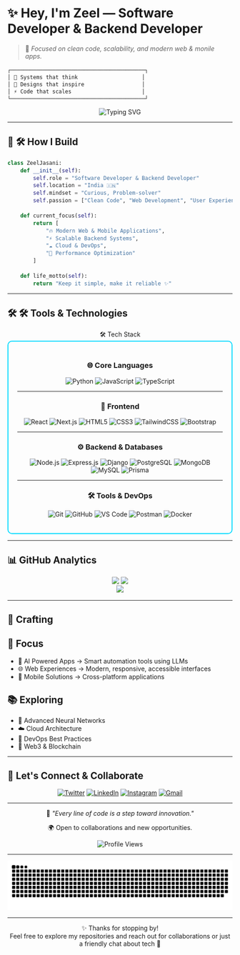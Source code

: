 # ✨ Hey, I'm **Zeel** — Software Developer & Backend Developer

> 💭 *Focused on clean code, scalability, and modern web & monile apps.*

```ascii
┌──────────────────────────────────────────┐
│ 🎯 Systems that think                    │
│ 🌟 Designs that inspire                  │
│ ⚡ Code that scales                      │
└──────────────────────────────────────────┘
```

<div align="center">
  <img src="https://readme-typing-svg.demolab.com?font=Fira+Code&size=22&duration=3000&pause=1000&color=36BCF7&center=true&vCenter=true&random=false&width=600&lines=Software+Developer;Backend+Developer;Exploring+AI+%26+ML;Clean+Code+%7C+Scalable+Systems;Open+Source+Contributor" alt="Typing SVG" />
</div>

---

## 🎨 **🛠️ How I Build**

```python
class ZeelJasani:
    def __init__(self):
        self.role = "Software Developer & Backend Developer"
        self.location = "India 🇮🇳"
        self.mindset = "Curious, Problem-solver"
        self.passion = ["Clean Code", "Web Development", "User Experience"]
    
    def current_focus(self):
        return [
            "🔥 Modern Web & Mobile Applications",
            "⚡ Scalable Backend Systems",
            "☁️ Cloud & DevOps",
            "🚀 Performance Optimization"
        ]
    
    def life_motto(self):
        return "Keep it simple, make it reliable ✨"
```

---

## 🛠️ **🛠️ Tools & Technologies**


<div align="center">
🛠️ Tech Stack

<div align="center" style="border: 2px solid #00D9FF; border-radius: 10px; padding: 20px;">

### 🌐 Core Languages  
![Python](https://img.shields.io/badge/Python-3776AB?style=for-the-badge&logo=python&logoColor=white)
![JavaScript](https://img.shields.io/badge/JavaScript-F7DF1E?style=for-the-badge&logo=javascript&logoColor=black)
![TypeScript](https://img.shields.io/badge/TypeScript-3178C6?style=for-the-badge&logo=typescript&logoColor=white)

---

### 🎨 Frontend  
![React](https://img.shields.io/badge/React-20232A?style=for-the-badge&logo=react&logoColor=61DAFB)
![Next.js](https://img.shields.io/badge/Next.js-000000?style=for-the-badge&logo=nextdotjs&logoColor=white)
![HTML5](https://img.shields.io/badge/HTML5-E34F26?style=for-the-badge&logo=html5&logoColor=white)
![CSS3](https://img.shields.io/badge/CSS3-1572B6?style=for-the-badge&logo=css3&logoColor=white)
![TailwindCSS](https://img.shields.io/badge/Tailwind_CSS-38B2AC?style=for-the-badge&logo=tailwind-css&logoColor=white)
![Bootstrap](https://img.shields.io/badge/Bootstrap-563D7C?style=for-the-badge&logo=bootstrap&logoColor=white)

---

### ⚙️ Backend & Databases  
![Node.js](https://img.shields.io/badge/Node.js-339933?style=for-the-badge&logo=nodedotjs&logoColor=white)
![Express.js](https://img.shields.io/badge/Express.js-000000?style=for-the-badge&logo=express&logoColor=white)
![Django](https://img.shields.io/badge/Django-092E20?style=for-the-badge&logo=django&logoColor=white)
![PostgreSQL](https://img.shields.io/badge/PostgreSQL-336791?style=for-the-badge&logo=postgresql&logoColor=white)
![MongoDB](https://img.shields.io/badge/MongoDB-4EA94B?style=for-the-badge&logo=mongodb&logoColor=white)
![MySQL](https://img.shields.io/badge/MySQL-4479A1?style=for-the-badge&logo=mysql&logoColor=white)
![Prisma](https://img.shields.io/badge/Prisma-2D3748?style=for-the-badge&logo=prisma&logoColor=white)

---

### 🛠️ Tools & DevOps  
![Git](https://img.shields.io/badge/Git-F05032?style=for-the-badge&logo=git&logoColor=white)
![GitHub](https://img.shields.io/badge/GitHub-181717?style=for-the-badge&logo=github&logoColor=white)
![VS Code](https://img.shields.io/badge/VS_Code-007ACC?style=for-the-badge&logo=visual-studio-code&logoColor=white)
![Postman](https://img.shields.io/badge/Postman-FF6C37?style=for-the-badge&logo=postman&logoColor=white)
![Docker](https://img.shields.io/badge/Docker-2496ED?style=for-the-badge&logo=docker&logoColor=white)

</div>

</div>

---

## 📊 **GitHub Analytics**

<div align="center">
  <img height="180em" src="https://github-readme-stats.vercel.app/api?username=JasaniZeel4827&show_icons=true&theme=tokyonight&include_all_commits=true&count_private=true&hide_border=true&bg_color=0d1117&title_color=00d9ff&icon_color=00d9ff&text_color=ffffff"/>
  <img height="180em" src="https://github-readme-stats.vercel.app/api/top-langs/?username=JasaniZeel4827&layout=compact&langs_count=8&theme=tokyonight&hide_border=true&bg_color=0d1117&title_color=00d9ff&text_color=ffffff"/>
</div>

<div align="center">
  <img src="https://github-readme-streak-stats.herokuapp.com/?user=JasaniZeel4827&theme=tokyonight&hide_border=true&background=0D1117&stroke=00d9ff&ring=00d9ff&fire=00d9ff&currStreakLabel=ffffff"/>
</div>

---

## 🎯 Crafting
## 🚀 Focus
- 🤖 AI Powered Apps → Smart automation tools using LLMs  
- 🌐 Web Experiences → Modern, responsive, accessible interfaces  
- 📱 Mobile Solutions → Cross-platform applications  

## 📚 Exploring
- 🧠 Advanced Neural Networks  
- ☁️ Cloud Architecture  
- 🔄 DevOps Best Practices  
- 🔗 Web3 & Blockchain  


---

## 🤝 **Let's Connect & Collaborate**

<div align="center">

[![Twitter](https://img.shields.io/badge/Twitter-1DA1F2?style=for-the-badge&logo=twitter&logoColor=white)](https://x.com/deltapixel3777?t=HUWoM2RW0FI1kVDVC1OBmw&s=08)
[![LinkedIn](https://img.shields.io/badge/LinkedIn-0077B5?style=for-the-badge&logo=linkedin&logoColor=white)](https://linkedin.com/in/zeel-jasani)
[![Instagram](https://img.shields.io/badge/Instagram-E4405F?style=for-the-badge&logo=instagram&logoColor=white)](https://instagram.com/zeel.jasani)
[![Gmail](https://img.shields.io/badge/Gmail-D14836?style=for-the-badge&logo=gmail&logoColor=white)](mailto:zeel.jasani@gmail.com)

</div>

---

<div align="center">

💭 *"Every line of code is a step toward innovation."*  

🌍 Open to collaborations and new opportunities.  

![Profile Views](https://komarev.com/ghpvc/?username=JasaniZeel4827&style=plastic&color=purple)

---

<img src="https://raw.githubusercontent.com/Platane/snk/output/github-contribution-grid-snake.svg" alt="Snake animation" />

---

✨ Thanks for stopping by!  
Feel free to explore my repositories and reach out for collaborations or just a friendly chat about tech 🚀  

</div>

